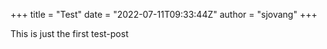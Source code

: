 +++
title = "Test"
date = "2022-07-11T09:33:44Z"
author = "sjovang"
+++

This is just the first test-post
